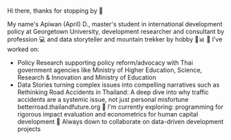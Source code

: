 Hi there, thanks for stopping by 👋

My name's Apiwan (April) D., master's student in international development policy at Georgetown University, development researcher and consultant by profession 💻 and data storyteller and mountain trekker by hobby 🧗📊
📌 I’ve worked on:
- Policy Research supporting policy reform/advocacy with Thai government agencies like Ministry of Higher Education, Science, Research & Innovation and Ministry of Education
- Data Stories turning complex issues into compelling narratives such as Rethinking Road Accidents in Thailand:
A deep dive into why traffic accidents are a systemic issue, not just personal misfortune betterroad.thailandfuture.org 
🌱 I'm currently exploring: programming for rigorous impact evaluation and econometrics for human capital development
🚀 Always down to collaborate on data-driven development projects 
